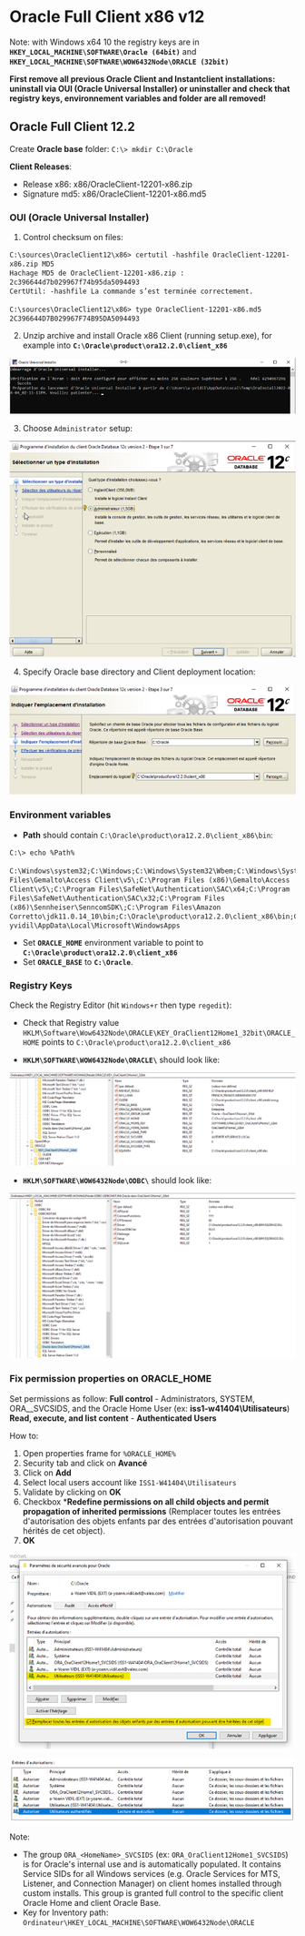 # Oracle Full Client x86 v12

Note: with Windows x64 10 the registry keys are in **`HKEY_LOCAL_MACHINE\SOFTWARE\Oracle (64bit)`** and **`HKEY_LOCAL_MACHINE\SOFTWARE\WOW6432Node\ORACLE (32bit)`**


**First remove all previous Oracle Client and Instantclient installations: uninstall via OUI (Oracle Universal Installer) or uninstaller and check that registry keys, environnement variables and folder are all removed!** 


## Oracle Full Client 12.2

Create **Oracle base** folder: `C:\> mkdir C:\Oracle`

**Client Releases**:

- Release x86: x86/OracleClient-12201-x86.zip
- Signature md5: x86/OracleClient-12201-x86.md5

### OUI (Oracle Universal Installer)

1. Control checksum on files:

```
C:\sources\OracleClient12\x86> certutil -hashfile OracleClient-12201-x86.zip MD5
Hachage MD5 de OracleClient-12201-x86.zip :
2c396644d7b029967f74b95da5094493
CertUtil: -hashfile La commande s’est terminée correctement.

C:\sources\OracleClient12\x86> type OracleClient-12201-x86.md5
2C396644D7B029967F74B95DA5094493
```

2. Unzip archive and install Oracle x86 Client (running setup.exe), for example into **`C:\Oracle\product\ora12.2.0\client_x86`**

![oui step0](https://raw.githubusercontent.com/Technical-User-Git/public-assets/main/ora/assets/OUI-setup.png)

3. Choose `Administrator` setup:

![oui step1](https://raw.githubusercontent.com/Technical-User-Git/public-assets/main/ora/assets/OUI-stg01-admin.png)

4. Specify Oracle base directory and Client deployment location:

![oui step3](https://raw.githubusercontent.com/Technical-User-Git/public-assets/main/ora/assets/OUI-stg03.png)


### Environment variables

- **Path** should contain `C:\Oracle\product\ora12.2.0\client_x86\bin`:

```shell=
C:\> echo %Path%

C:\Windows\system32;C:\Windows;C:\Windows\System32\Wbem;C:\Windows\System32\WindowsPowerShell\v1.0\;C:\Windows\System32\OpenSSH\;C:\Program Files\Gemalto\Access Client\v5\;C:\Program Files (x86)\Gemalto\Access Client\v5\;C:\Program Files\SafeNet\Authentication\SAC\x64;C:\Program Files\SafeNet\Authentication\SAC\x32;C:\Program Files (x86)\Sennheiser\SenncomSDK\;C:\Program Files\Amazon Corretto\jdk11.0.14_10\bin;C:\Oracle\product\ora12.2.0\client_x86\bin;C:\Users\a-yvidil\AppData\Local\Microsoft\WindowsApps
```

- Set **`ORACLE_HOME`** environment variable to point to **`C:\Oracle\product\ora12.2.0\client_x86`** 
- Set **`ORACLE_BASE`** to **`C:\Oracle`**.

### Registry Keys

Check the Registry Editor (hit `Windows+r` then type `regedit`):

- Check that Registry value `HKLM\Software\Wow6432Node\ORACLE\KEY_OraClient12Home1_32bit\ORACLE_HOME` points to `C:\Oracle\product\ora12.2.0\client_x86`

- **`HKLM\SOFTWARE\WOW6432Node\ORACLE\`** should look like:

![OLEDB](https://raw.githubusercontent.com/Technical-User-Git/public-assets/main/ora/assets/clientx86_OLEDB.png)

- **`HKLM\SOFTWARE\WOW6432Node\ODBC\`** should look like:

![ODBC](https://raw.githubusercontent.com/Technical-User-Git/public-assets/main/ora/assets/clientx86_ODBC.png)

### Fix permission properties on ORACLE_HOME

Set permissions as follow:
**Full control** - Administrators, SYSTEM, ORA_<HOMENAME>_SVCSIDS, and the Oracle Home User (ex: **iss1-w41404\Utilisateurs**)
**Read, execute, and list content** - **Authenticated Users**

How to:
1. Open properties frame for `%ORACLE_HOME%`
2. Security tab and click on **Avancé**
3. Click on **Add**
4. Select local users account like `ISS1-W41404\Utilisateurs`
5. Validate by clicking on **OK**
6. Checkbox ***Redefine permissions on all child objects and permit propagation of inherited permissions** (Remplacer toutes les entrées d'autorisation des objets enfants par des entrées d'autorisation pouvant hérités de cet object).
7. **OK**

![perm01](https://raw.githubusercontent.com/Technical-User-Git/public-assets/main/ora/assets/folder_property_perms_recursive.png)

![perm02](https://raw.githubusercontent.com/Technical-User-Git/public-assets/main/ora/assets/folder_property_perms_auth_users.png)

Note: 
- The group `ORA_<HomeName>_SVCSIDS` (ex: `ORA_OraClient12Home1_SVCSIDS`) is for Oracle's internal use and is automatically populated. It contains Service SIDs for all Windows services (e.g. Oracle Services for MTS, Listener, and Connection Manager) on client homes installed through custom installs. This group is granted full control to the specific client Oracle Home and client Oracle Base.
- Key for Inventory path: `Ordinateur\HKEY_LOCAL_MACHINE\SOFTWARE\WOW6432Node\ORACLE`
